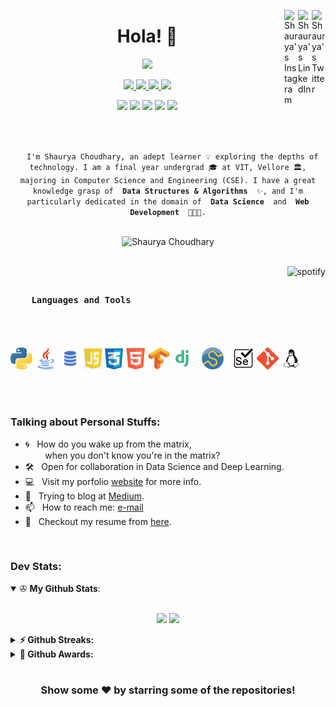 <a href="https://twitter.com/shaurya_src" target="_blank" rel="nofollow"><img align="right" alt="Shaurya's Twitter" width="22px" src="https://cdn.jsdelivr.net/npm/simple-icons@v3/icons/twitter.svg" /></a><a href="https://www.linkedin.com/in/shaurya-src/" target="_blank" rel="nofollow"><img align="right" alt="Shaurya's LinkedIn" width="22px" src="https://cdn.jsdelivr.net/npm/simple-icons@v3/icons/linkedin.svg" /></a><a href="https://www.instagram.com/shaurya_src/" target="_blank" rel="nofollow"><img align="right" alt="Shaurya's Instagram" width="22px" src="https://cdn.jsdelivr.net/npm/simple-icons@v3/icons/instagram.svg" /></a>

<h1 align="center">Hola! 👋</h1>

<p align="center">
  <a href="https://github.com/shaurya-src" target="_blank">
    <!-- <img src="https://github.com/shaurya-src/shaurya-src/blob/main/Assets/Hello%20world.gif" width="450"> -->
    <!-- <img src="https://svg-banners.vercel.app/api?type=glitch&text1=print(%22Hello%20world!%20Shaurya%20here.%22)&width=2000&height=100" width="450"> -->
    <img src="https://svg-banners.vercel.app/api?type=typeWriter&text1=print(%22Hello%20world!%20Shaurya%20here.%22)%20%F0%9F%91%A8%E2%80%8D%F0%9F%92%BB&width=700&height=100" width="700">
  </a>
</p>

<p align="center">
  <a href="https://www.shauryasrc.com" target="_blank">
    <img src="https://img.shields.io/badge/WWW.-shauryasrc.com-critical?style=flat-square&logo=saltstack&logoColor=white">
  </a>
  <a href="https://en.wikipedia.org/wiki/Homo_sapiens" target="_blank">
    <img src="https://img.shields.io/badge/Species-Homo_sapiens-success?style=flat-square&logo=mailchimp&logoColor=white">
  </a>
  <a href="https://en.wikipedia.org/wiki/Life" target="_blank">
    <img src="https://img.shields.io/badge/Status-Stable-success?style=flat-square&logo=gravatar&logoColor=white">
  </a>
  <a href="https://en.wikipedia.org/wiki/Computer_science" target="_blank">
    <img src="https://img.shields.io/badge/My%20jam-Computer%20Science-critical?style=flat-square&logo=electron&logoColor=white">
  </a>
</p>

<p align="center">
  <img src="https://img.shields.io/badge/Windows-10-292e33?style=flat-square&logo=microsoft&logoColor=ffffff">
  <img src="https://img.shields.io/badge/Linux-Kali-292e33?style=flat-square&logo=Arch-Linux&logoColor=ffffff">
  <img src="https://img.shields.io/badge/IDE-PyCharm-292e33?style=flat-square&logo=PyCharm&logoColor=fff">
  <img src="https://img.shields.io/badge/BROWSER-Edge-292e33?style=flat-square&logo=Microsoft-Edge">
  <img src="https://img.shields.io/badge/BROWSER-Tor-292e33?style=flat-square&logo=Tor-Project">
</p>

<br>

<p align="center">
  <code>
  I'm Shaurya Choudhary, an adept learner 💡 exploring the depths of technology. I am a final year undergrad 🎓 at VIT, Vellore 🏛, majoring in Computer Science and Engineering (CSE). I have a great knowledge grasp of <strong> Data Structures & Algorithms </strong> ✨, and I'm particularly dedicated in the domain of <strong> Data Science </strong> and <strong> Web Development </strong> 👨🏻‍💻.
  </code>
</p>

<p align="center">
  <img src="https://komarev.com/ghpvc/?username=shaurya-src&style=flat-square" alt="Shaurya Choudhary" />
</p>

<br>

<a href="https://github.com/kittinan/spotify-github-profile" target="blank">
  <img align="right"
    src="https://spotify-github-profile.vercel.app/api/view?uid=214zuzj6g7ndx46cmed74tymq&cover_image=true&theme=default"
    alt="spotify" />
</a>

<h3>
  <code>
    Languages and Tools
  </code>
</h3>

<br>

<p>
  <code><img height="35" src="https://github.com/shaurya-src/shaurya-src/blob/main/Assets/python.png" alt="python"></code>
  <code><img height="35" src="https://github.com/shaurya-src/shaurya-src/blob/main/Assets/java.png" alt="java"></code>
  <code><img height="35" src="https://github.com/shaurya-src/shaurya-src/blob/main/Assets/sql.png" alt="sql"></code>
  <code><img height="35" src="https://github.com/shaurya-src/shaurya-src/blob/main/Assets/js.png" alt="js"></code>
  <code><img height="35" src="https://github.com/shaurya-src/shaurya-src/blob/main/Assets/css.png" alt="css"></code>
  <code><img height="35" src="https://github.com/shaurya-src/shaurya-src/blob/main/Assets/html.png" alt="html"></code>
  <code><img height="35" src="https://github.com/shaurya-src/shaurya-src/blob/main/Assets/Tensorflow.png" alt="Tensorflow"></code>
  <code><img height="35" src="https://github.com/shaurya-src/shaurya-src/blob/main/Assets/django.png" alt="Django"></code>
  <code><img height="35" src="https://github.com/shaurya-src/shaurya-src/blob/main/Assets/scipy.png" alt="scipy"></code>
  <code><img height="35" src="https://github.com/shaurya-src/shaurya-src/blob/main/Assets/selenium.png" alt="selenium"></code>
  <code><img height="35" src="https://github.com/shaurya-src/shaurya-src/blob/main/Assets/git.png" alt="git"></code>
  <code><img height="35" src="https://github.com/shaurya-src/shaurya-src/blob/main/Assets/linux.png" alt="linux"></code>
</p>

<br>
<br>

### Talking about Personal Stuffs: 

- 🌀 &nbsp; How do you wake up from the matrix, <br> 
     &nbsp; &nbsp; &nbsp; &nbsp; when you don't know you're in the matrix?<br>
- 🛠 &nbsp; Open for collaboration in Data Science and Deep Learning. <br>
- 💻 &nbsp; Visit my porfolio [website](https://www.shauryasrc.com/) for more info. <br>
- 💬 &nbsp; Trying to blog at [Medium](https://shaurya-src.medium.com/). <br>
- 📫 &nbsp; How to reach me: [e-mail](mailto:shaurya.src@gmail.com) <br>
- 📝 &nbsp; Checkout my resume from [here](https://github.com/shaurya-src/shaurya-src/blob/main/Assets/ShauryaResume.pdf).

<br>

### Dev Stats:

<details open>
 <summary> ✇ <b>My Github Stats</b>: </summary>
<br>
<p align = "center">
  <img src = "https://github-readme-stats.vercel.app/api?username=shaurya-src&show_icons=true&theme=tokyonight&include_all_commits=true&count_private=true&line_height=27">
  <img src = "https://github-readme-stats.vercel.app/api/top-langs/?username=shaurya-src&hide=TeX,HTML,Makefile,C,CSS&theme=tokyonight&langs_count=3">
</p>
</details>

<details>	
  <summary><b>⚡ Github Streaks:</b></summary>
  <img height="200em" src="https://github-readme-streak-stats.herokuapp.com/?user=shaurya-src&hide_border=true" />
</details>

<details>	
  <summary><b>🚀 Github Awards:</b></summary>
  <img src = "https://github-profile-trophy.vercel.app/?username=shaurya-src">
</details>

#

<div align="center">

### Show some ❤️ by starring some of the repositories!

</div>

